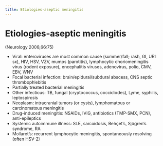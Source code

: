 ```yaml
---
title: Etiologies-aseptic meningitis
---
```

# Etiologies-aseptic meningitis

(Neurology 2006;66:75)
* Viral: enteroviruses are most common cause (summer/fall; rash, GI, URI sx), HIV, HSV, VZV, mumps (parotitis), lymphocytic choriomeningitis virus (rodent exposure), encephalitis viruses, adenovirus, polio, CMV, EBV, WNV
* Focal bacterial infection: brain/epidural/subdural abscess, CNS septic thrombophlebitis
* Partially treated bacterial meningitis
* Other infectious: TB, fungal (cryptococcus, coccidiodes), Lyme, syphilis, leptospirosis
* Neoplasm: intracranial tumors (or cysts), lymphomatous or carcinomatous meningitis
* Drug-induced meningitis: NSAIDs, IVIG, antibiotics (TMP-SMX, PCN), anti-epileptics
* Systemic autoimmune illness: SLE, sarcoidosis, Behçet’s, Sjögren’s syndrome, RA
* Mollaret’s: recurrent lymphocytic meningitis, spontaneously resolving (often HSV-2)
